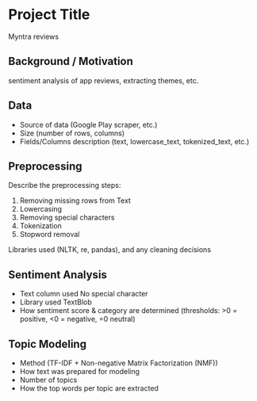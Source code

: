 # Project Title

Myntra reviews

## Background / Motivation
 sentiment analysis of app reviews, extracting themes, etc.

## Data
- Source of data (Google Play scraper, etc.)  
- Size (number of rows, columns)  
- Fields/Columns description (text, lowercase_text, tokenized_text, etc.)  

## Preprocessing
Describe the preprocessing steps:
1. Removing missing rows from Text
2. Lowercasing  
3. Removing special characters  
4. Tokenization  
5. Stopword removal  

Libraries used (NLTK, re, pandas), and any cleaning decisions

## Sentiment Analysis

- Text column used No special character   
- Library used TextBlob  
- How sentiment score & category are determined (thresholds: >0 = positive, <0 = negative, =0 neutral)  

## Topic Modeling

- Method (TF-IDF + Non-negative Matrix Factorization (NMF))  
- How text was prepared for modeling  
- Number of topics  
- How the top words per topic are extracted  


